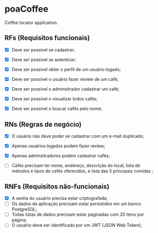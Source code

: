 # poaCoffee

Coffee locator application.

## RFs (Requisitos funcionais)

- [x] Deve ser possível se cadastrar;
- [x] Deve ser possível se autenticar;
- [x] Deve ser possível obter o perfil de um usuário logado;
- [x] Deve ser possível o usuário fazer review de um café;
- [x] Deve ser possível o adminsitrador cadastrar um café;

- [x] Deve ser possível o visualizar todos cafés;
- [x] Deve ser possível o buscar cafés pelo nome;

## RNs (Regras de negócio)

- [x] O usuário não deve poder se cadastrar com um e-mail duplicado;
- [x] Apenas usuários logados podem fazer review;
- [x] Apenas adminsitradores podem cadastrar cafés;
- [ ] Cafés precisam ter nome, endereço, descrição do local, lista de métodos e tipos de cafés oferecidos, e lista das 5 principais comidas ;


## RNFs (Requisitos não-funcionais)

- [x] A senha do usuário precisa estar criptografada;
- [ ] Os dados da aplicação precisam estar persistidos em um banco PostgreSQL;
- [ ] Todas listas de dados precisam estar paginadas com 20 itens por página;
- [ ] O usuário deve ser identificado por um JWT (JSON Web Token);